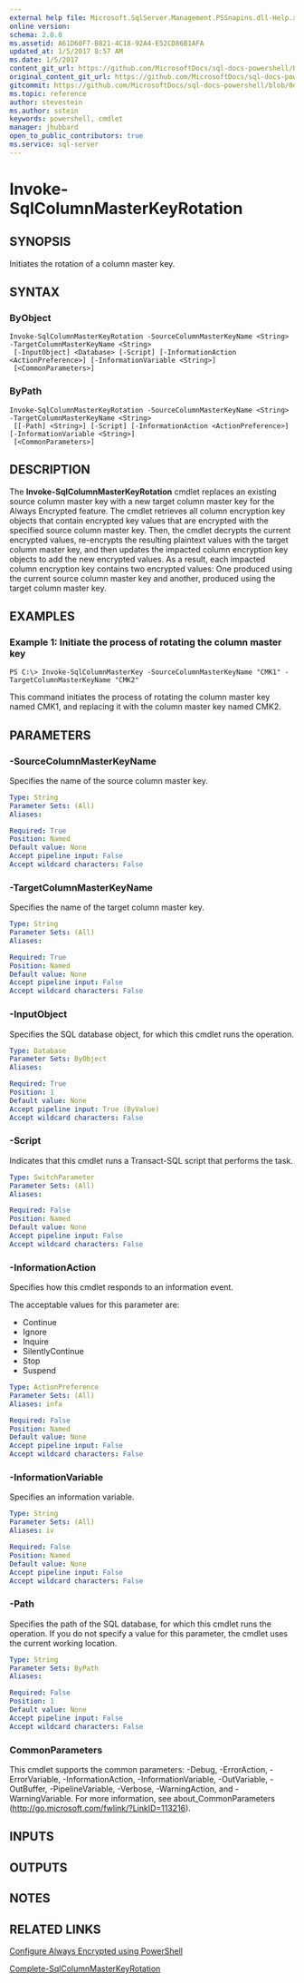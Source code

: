 ```yaml
---
external help file: Microsoft.SqlServer.Management.PSSnapins.dll-Help.xml
online version: 
schema: 2.0.0
ms.assetid: A61D60F7-B821-4C18-92A4-E52CD86B1AFA
updated_at: 1/5/2017 8:57 AM
ms.date: 1/5/2017
content_git_url: https://github.com/MicrosoftDocs/sql-docs-powershell/blob/master/sqlserver-cmdlets/sqlserver-module/vlatest/Invoke-SqlColumnMasterKeyRotation.md
original_content_git_url: https://github.com/MicrosoftDocs/sql-docs-powershell/blob/master/sqlserver-cmdlets/sqlserver-module/vlatest/Invoke-SqlColumnMasterKeyRotation.md
gitcommit: https://github.com/MicrosoftDocs/sql-docs-powershell/blob/0d97835841eb5cfbe37d096037375a2e0c3eb87c/sqlserver-cmdlets/sqlserver-module/vlatest/Invoke-SqlColumnMasterKeyRotation.md
ms.topic: reference
author: stevestein
ms.author: sstein
keywords: powershell, cmdlet
manager: jhubbard
open_to_public_contributors: true
ms.service: sql-server
---
```


# Invoke-SqlColumnMasterKeyRotation

## SYNOPSIS
Initiates the rotation of a column master key.

## SYNTAX

### ByObject
```
Invoke-SqlColumnMasterKeyRotation -SourceColumnMasterKeyName <String> -TargetColumnMasterKeyName <String>
 [-InputObject] <Database> [-Script] [-InformationAction <ActionPreference>] [-InformationVariable <String>]
 [<CommonParameters>]
```

### ByPath
```
Invoke-SqlColumnMasterKeyRotation -SourceColumnMasterKeyName <String> -TargetColumnMasterKeyName <String>
 [[-Path] <String>] [-Script] [-InformationAction <ActionPreference>] [-InformationVariable <String>]
 [<CommonParameters>]
```

## DESCRIPTION
The **Invoke-SqlColumnMasterKeyRotation** cmdlet replaces an existing source column master key with a new target column master key for the Always Encrypted feature.
The cmdlet retrieves all column encryption key objects that contain encrypted key values that are encrypted with the specified source column master key.
Then, the cmdlet decrypts the current encrypted values, re-encrypts the resulting plaintext values with the target column master key, and then updates the impacted column encryption key objects to add the new encrypted values.
As a result, each impacted column encryption key contains two encrypted values: One produced using the current source column master key and another, produced using the target column master key.

## EXAMPLES

### Example 1: Initiate the process of rotating the column master key
```
PS C:\> Invoke-SqlColumnMasterKey -SourceColumnMasterKeyName "CMK1" -TargetColumnMasterKeyName "CMK2"
```

This command initiates the process of rotating the column master key named CMK1, and replacing it with the column master key named CMK2.

## PARAMETERS

### -SourceColumnMasterKeyName
Specifies the name of the source column master key.

```yaml
Type: String
Parameter Sets: (All)
Aliases: 

Required: True
Position: Named
Default value: None
Accept pipeline input: False
Accept wildcard characters: False
```

### -TargetColumnMasterKeyName
Specifies the name of the target column master key.

```yaml
Type: String
Parameter Sets: (All)
Aliases: 

Required: True
Position: Named
Default value: None
Accept pipeline input: False
Accept wildcard characters: False
```

### -InputObject
Specifies the SQL database object, for which this cmdlet runs the operation.

```yaml
Type: Database
Parameter Sets: ByObject
Aliases: 

Required: True
Position: 1
Default value: None
Accept pipeline input: True (ByValue)
Accept wildcard characters: False
```

### -Script
Indicates that this cmdlet runs a Transact-SQL script that performs the task.

```yaml
Type: SwitchParameter
Parameter Sets: (All)
Aliases: 

Required: False
Position: Named
Default value: None
Accept pipeline input: False
Accept wildcard characters: False
```

### -InformationAction
Specifies how this cmdlet responds to an information event.

The acceptable values for this parameter are:

- Continue
- Ignore
- Inquire
- SilentlyContinue
- Stop
- Suspend

```yaml
Type: ActionPreference
Parameter Sets: (All)
Aliases: infa

Required: False
Position: Named
Default value: None
Accept pipeline input: False
Accept wildcard characters: False
```

### -InformationVariable
Specifies an information variable.

```yaml
Type: String
Parameter Sets: (All)
Aliases: iv

Required: False
Position: Named
Default value: None
Accept pipeline input: False
Accept wildcard characters: False
```

### -Path
Specifies the path of the SQL database, for which this cmdlet runs the operation.
If you do not specify a value for this parameter, the cmdlet uses the current working location.

```yaml
Type: String
Parameter Sets: ByPath
Aliases: 

Required: False
Position: 1
Default value: None
Accept pipeline input: False
Accept wildcard characters: False
```

### CommonParameters
This cmdlet supports the common parameters: -Debug, -ErrorAction, -ErrorVariable, -InformationAction, -InformationVariable, -OutVariable, -OutBuffer, -PipelineVariable, -Verbose, -WarningAction, and -WarningVariable. For more information, see about_CommonParameters (http://go.microsoft.com/fwlink/?LinkID=113216).

## INPUTS

## OUTPUTS

## NOTES

## RELATED LINKS

[Configure Always Encrypted using PowerShell](https://msdn.microsoft.com/library/mt755926.aspx)

[Complete-SqlColumnMasterKeyRotation](xref:sqlserver-module/vlatest/Complete-SqlColumnMasterKeyRotation.md)
